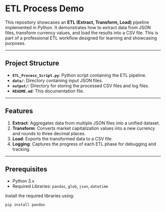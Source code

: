 # ETL Process Demo

This repository showcases an **ETL (Extract, Transform, Load)** pipeline implemented in Python. It demonstrates how to extract data from JSON files, transform currency values, and load the results into a CSV file. This is part of a professional ETL workflow designed for learning and showcasing purposes.

---

## Project Structure

- **`ETL_Process_Script.py`**: Python script containing the ETL pipeline.
- **`data/`**: Directory containing input JSON files.
- **`output/`**: Directory for storing the processed CSV files and log files.
- **`README.md`**: This documentation file.

---

## Features

1. **Extract**: Aggregates data from multiple JSON files into a unified dataset.
2. **Transform**: Converts market capitalization values into a new currency and rounds to three decimal places.
3. **Load**: Exports the transformed data to a CSV file.
4. **Logging**: Captures the progress of each ETL phase for debugging and tracking.

---

## Prerequisites

- Python 3.x
- Required Libraries: `pandas`, `glob`, `json`, `datetime`

Install the required libraries using:
```bash
pip install pandas
